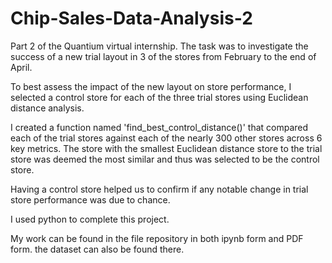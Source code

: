 # Chip-Sales-Data-Analysis-2

Part 2 of the Quantium virtual internship. The task was to investigate the success of a new trial layout in 3 of the stores from February to the end of April.

To best assess the impact of the new layout on store performance, I selected a control store for each of the three trial stores using Euclidean distance analysis.

I created a function named 'find_best_control_distance()' that compared each of the trial stores against each of the nearly 300 other stores across 6 key metrics. The store with the smallest Euclidean distance store to the trial store was deemed the most similar and thus was selected to be the control store.

Having a control store helped us to confirm if any notable change in trial store performance was due to chance.

I used python to complete this project.

My work can be found in the file repository in both ipynb form and PDF form. the dataset can also be found there.
